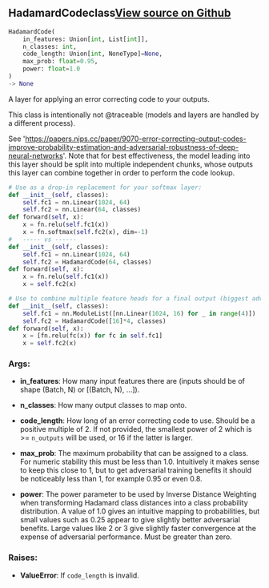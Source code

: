 ## HadamardCode<span class="tag">class</span><a class="sourcelink" href=https://github.com/fastestimator/fastestimator/blob/r1.1/fastestimator/layers/pytorch/hadamard.py/#L25-L131>View source on Github</a>
```python
HadamardCode(
	in_features: Union[int, List[int]],
	n_classes: int,
	code_length: Union[int, NoneType]=None,
	max_prob: float=0.95,
	power: float=1.0
)
-> None
```
A layer for applying an error correcting code to your outputs.

This class is intentionally not @traceable (models and layers are handled by a different process).

See 'https://papers.nips.cc/paper/9070-error-correcting-output-codes-improve-probability-estimation-and-adversarial-robustness-of-deep-neural-networks'. Note that for best effectiveness, the model leading into this layer should be
split into multiple independent chunks, whose outputs this layer can combine together in order to perform the code
lookup.

```python
# Use as a drop-in replacement for your softmax layer:
def __init__(self, classes):
    self.fc1 = nn.Linear(1024, 64)
    self.fc2 = nn.Linear(64, classes)
def forward(self, x):
    x = fn.relu(self.fc1(x))
    x = fn.softmax(self.fc2(x), dim=-1)
#   ----- vs ------
def __init__(self, classes):
    self.fc1 = nn.Linear(1024, 64)
    self.fc2 = HadamardCode(64, classes)
def forward(self, x):
    x = fn.relu(self.fc1(x))
    x = self.fc2(x)
```

```python
# Use to combine multiple feature heads for a final output (biggest adversarial hardening benefit):
def __init__(self, classes):
    self.fc1 = nn.ModuleList([nn.Linear(1024, 16) for _ in range(4)])
    self.fc2 = HadamardCode([16]*4, classes)
def forward(self, x):
    x = [fn.relu(fc(x)) for fc in self.fc1]
    x = self.fc2(x)
```


<h3>Args:</h3>


* **in_features**: How many input features there are (inputs should be of shape (Batch, N) or [(Batch, N), ...]).

* **n_classes**: How many output classes to map onto.

* **code_length**: How long of an error correcting code to use. Should be a positive multiple of 2. If not provided, the smallest power of 2 which is >= `n_outputs` will be used, or 16 if the latter is larger.

* **max_prob**: The maximum probability that can be assigned to a class. For numeric stability this must be less than 1.0. Intuitively it makes sense to keep this close to 1, but to get adversarial training benefits it should be noticeably less than 1, for example 0.95 or even 0.8.

* **power**: The power parameter to be used by Inverse Distance Weighting when transforming Hadamard class distances into a class probability distribution. A value of 1.0 gives an intuitive mapping to probabilities, but small values such as 0.25 appear to give slightly better adversarial benefits. Large values like 2 or 3 give slightly faster convergence at the expense of adversarial performance. Must be greater than zero. 

<h3>Raises:</h3>


* **ValueError**: If `code_length` is invalid.

